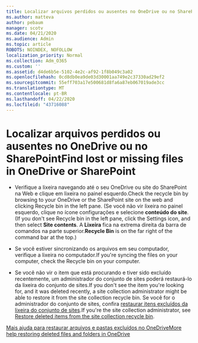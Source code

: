 ```yaml
---
title: Localizar arquivos perdidos ou ausentes no OneDrive ou no SharePoint
ms.author: matteva
author: pebaum
manager: scotv
ms.date: 04/21/2020
ms.audience: Admin
ms.topic: article
ROBOTS: NOINDEX, NOFOLLOW
localization_priority: Normal
ms.collection: Adm_O365
ms.custom: ''
ms.assetid: d4de6b5e-5102-4e2c-af92-1f8b049c3a02
ms.openlocfilehash: 0cd8db0ea9de03d30001aa749e2c37330ad29ef2
ms.sourcegitcommit: 55eff703a17e500681d8fa6a87eb067019ade3cc
ms.translationtype: MT
ms.contentlocale: pt-BR
ms.lasthandoff: 04/22/2020
ms.locfileid: "43716088"
---
```

# <a name="find-lost-or-missing-files-in-onedrive-or-sharepoint"></a><span data-ttu-id="998d3-102">Localizar arquivos perdidos ou ausentes no OneDrive ou no SharePoint</span><span class="sxs-lookup"><span data-stu-id="998d3-102">Find lost or missing files in OneDrive or SharePoint</span></span>

- <span data-ttu-id="998d3-103">Verifique a lixeira navegando até o seu OneDrive ou site do SharePoint na Web e clique em lixeira no painel esquerdo.</span><span class="sxs-lookup"><span data-stu-id="998d3-103">Check the recycle bin by browsing to your OneDrive or the SharePoint site on the web and clicking Recycle bin in the left pane.</span></span> <span data-ttu-id="998d3-104">(Se você não vir lixeira no painel esquerdo, clique no ícone configurações e selecione **conteúdo do site**.</span><span class="sxs-lookup"><span data-stu-id="998d3-104">(If you don't see Recycle bin in the left pane, click the Settings icon, and then select **Site contents**.</span></span> <span data-ttu-id="998d3-105">A **Lixeira** fica na extrema direita da barra de comandos na parte superior.</span><span class="sxs-lookup"><span data-stu-id="998d3-105">**Recycle Bin** is on the far right of the command bar at the top.)</span></span> 
    
- <span data-ttu-id="998d3-106">Se você estiver sincronizando os arquivos em seu computador, verifique a lixeira no computador.</span><span class="sxs-lookup"><span data-stu-id="998d3-106">If you're syncing the files on your computer, check the Recycle bin on your computer.</span></span> 
    
- <span data-ttu-id="998d3-107">Se você não vir o item que está procurando e tiver sido excluído recentemente, um administrador do conjunto de sites poderá restaurá-lo da lixeira do conjunto de sites.</span><span class="sxs-lookup"><span data-stu-id="998d3-107">If you don't see the item you're looking for, and it was deleted recently, a site collection administrator might be able to restore it from the site collection recycle bin.</span></span> <span data-ttu-id="998d3-108">Se você for o administrador do conjunto de sites, confira [restaurar itens excluídos da lixeira do conjunto de sites](https://go.microsoft.com/fwlink/?linkid=866439).</span><span class="sxs-lookup"><span data-stu-id="998d3-108">If you're the site collection administrator, see [Restore deleted items from the site collection recycle bin](https://go.microsoft.com/fwlink/?linkid=866439).</span></span>
    
[<span data-ttu-id="998d3-109">Mais ajuda para restaurar arquivos e pastas excluídos no OneDrive</span><span class="sxs-lookup"><span data-stu-id="998d3-109">More help restoring deleted files and folders in OneDrive</span></span>](https://go.microsoft.com/fwlink/?linkid=872872)
  

